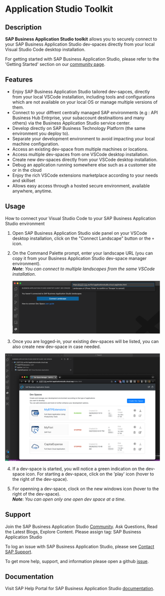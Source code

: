# Application Studio Toolkit

## Description

**SAP Business Application Studio toolkit** allows you to securely connect to your SAP Business Application Studio dev-spaces directly from your local Visual Studio Code desktop installation.

For getting started with SAP Business Application Studio, please refer to the 'Getting Started' section on our [community page](https://community.sap.com/topics/business-application-studio).

## Features

- Enjoy SAP Business Application Studio tailored dev-sapces, directly from your local VSCode installation, including tools and configurations which are not available on your local OS or manage multiple versions of them.
- Connect to your diffrent centrally managed SAP environments (e.g : API Business Hub Entrprise, your subaccount destinaitions and many others) via the Business Application Studio service center.
- Develop directly on SAP Business Technology Platform (the same environment you deploy to).
- Separate your development environment to avoid impacting your local machine configuration.
- Access an existing dev-space from multiple machines or locations.
- Access multiple dev-spaces from one VSCode desktop installation.
- Create new dev-spaces directly from your VSCode desktop installation.
- Debug an application running somewhere else such as a customer site or in the cloud
- Enjoy the rich VSCode extensions marketplace according to your needs and skillset
- Allows easy access through a hosted secure environment, available anywhere, anytime.

## Usage

How to connect your Visual Studio Code to your SAP Business Application Studio environment

1. Open SAP Business Application Studio side panel on your VSCode desktop installation, click on the "Connect Landscape" button or the `+` icon.

2. On the Command Palette prompt, enter your landscape URL (you can copy it from your Business Application Studio dev-space manager environment).<br>**_Note_**: _You can connect to multiple landscapes from the same VSCode installation_.

   ![](https://github.com/SAP/app-studio-toolkit/blob/main/packages/app-studio-toolkit/assets/connect-new-landscape.png?raw=true)

3. Once you are logged-in, your existing dev-spaces will be listed, you can also create new dev-space in case needed.

![](https://github.com/SAP/app-studio-toolkit/blob/main/packages/app-studio-toolkit/assets/browse-bas-landscape.png?raw=true)

4. If a dev-space is started, you will notice a green indication on the dev-space icon. For starting a dev-space, click on the 'play' icon (hover to the right of the dev-space).

5. For openning a dev-space, clock on the new windows icon (hover to the right of the dev-space).<br>**_Note_**: _You can open only one open dev space at a time_.

## Support

Join the SAP Business Application Studio [Community](https://community.sap.com/topics/business-application-studio). Ask Questions, Read the Latest Blogs, Explore Content. Please assign tag: SAP Business Application Studio

To log an issue with SAP Business Application Studio, please see [Contact SAP Support](https://help.sap.com/docs/bas/sap-business-application-studio/contact-sap-support).

To get more help, support, and information please open a github [issue](https://github.com/SAP/app-studio-toolkit/issues).

## Documentation

Visit SAP Help Portal for SAP Business Application Studio [documentation](https://help.sap.com/docs/bas).
